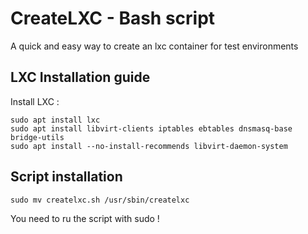 # CreateLXC - Bash script
A quick and easy way to create an lxc container for test environments 


## LXC Installation guide

Install LXC :

```
sudo apt install lxc
sudo apt install libvirt-clients iptables ebtables dnsmasq-base bridge-utils
sudo apt install --no-install-recommends libvirt-daemon-system
```
## Script installation

```
sudo mv createlxc.sh /usr/sbin/createlxc
```

You need to ru the script with sudo !
